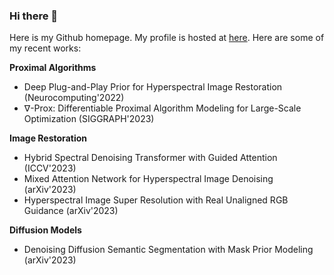 ### Hi there 👋

Here is my Github homepage. My profile is hosted at [here](https://zeqiang-lai.github.io/). Here are some of my recent works:

**Proximal Algorithms**

- Deep Plug-and-Play Prior for Hyperspectral Image Restoration (Neurocomputing'2022)
- ∇-Prox: Differentiable Proximal Algorithm Modeling for Large-Scale Optimization (SIGGRAPH'2023)

**Image Restoration**

- Hybrid Spectral Denoising Transformer with Guided Attention (ICCV'2023)
- Mixed Attention Network for Hyperspectral Image Denoising (arXiv'2023)
- Hyperspectral Image Super Resolution with Real Unaligned RGB Guidance (arXiv'2023)

**Diffusion Models**

- Denoising Diffusion Semantic Segmentation with Mask Prior Modeling (arXiv'2023) 
